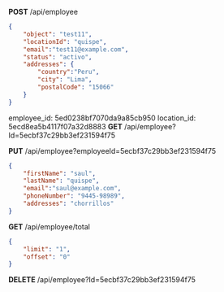 
**POST**
/api/employee
```json
{
	"object": "test11",
	"locationId": "quispe",
	"email":"test11@example.com",
	"status": "activo",
	"addresses": {
		"country":"Peru",
		"city": "Lima",
		"postalCode": "15066"
	}
}
```
employee_id: 5ed0238bf7070da9a85cb950
location_id: 5ecd8ea5b4117f07a32d8883
**GET**
/api/employee?Id=5ecbf37c29bb3ef231594f75

**PUT**
/api/employee?employeeId=5ecbf37c29bb3ef231594f75
```json
{
	"firstName": "saul",
	"lastName": "quispe",
	"email":"saul@example.com",
	"phoneNumber": "9445-98989",
	"addresses": "chorrillos"
}
```

**GET**
/api/employee/total
```json
{
	"limit": "1",
	"offset": "0"
}
```

**DELETE**
/api/employee?Id=5ecbf37c29bb3ef231594f75


